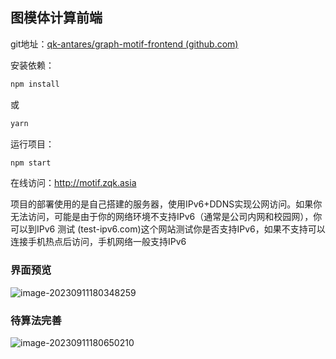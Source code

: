 ## 图模体计算前端

git地址：[qk-antares/graph-motif-frontend (github.com)](https://github.com/qk-antares/graph-motif-frontend)

安装依赖：

```bash
npm install
```

或

```bash
yarn
```

运行项目：

```bash
npm start
```

在线访问：http://motif.zqk.asia

项目的部署使用的是自己搭建的服务器，使用IPv6+DDNS实现公网访问。如果你无法访问，可能是由于你的网络环境不支持IPv6（通常是公司内网和校园网），你可以到IPv6 测试 (test-ipv6.com)这个网站测试你是否支持IPv6，如果不支持可以连接手机热点后访问，手机网络一般支持IPv6

### 界面预览

![image-20230911180348259](http://image.antares.cool/PicGo/Project/motif/image-20230911180348259.png)

### 待算法完善

![image-20230911180650210](http://image.antares.cool/PicGo/Project/motif/image-20230911180650210.png)

